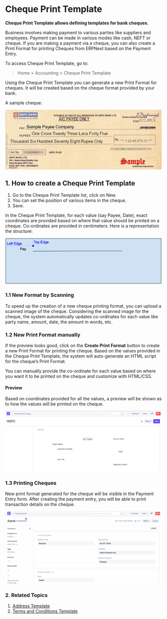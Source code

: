 
# Cheque Print Template


**Cheque Print Template allows defining templates for bank cheques.**


Business involves making payment to various parties like suppliers and employees. Payment can be made in various modes like cash, NEFT or cheque. If you are making a payment via a cheque, you can also create a Print Format for printing Cheques from ERPNext based on the Payment Entry.


To access Cheque Print Template, go to:



> 
> Home > Accounting > Cheque Print Template
> 
> 
> 


Using the Cheque Print Template you can generate a new Print Format for cheques. It will be created based on the cheque format provided by your bank.


A sample cheque:


![Sample Cheque](/files/sample-cheque.jpg)


## 1. How to create a Cheque Print Template


1. Go to the Cheque Print Template list, click on New.
2. You can set the position of various items in the cheque.
3. Save.


In the Cheque Print Template, for each value (say Payee, Date), exact coordinates are provided based on where that value should be printed on a cheque. Co-ordinates are provided in centimeters. Here is a representation the structure:


![Sample Cheque](/files/cheque-1.png)


### 1.1 New Format by Scanning


To speed up the creation of a new cheque printing format, you can upload a scanned image of the cheque. Considering the scanned image for the cheque, the system automatically updates co-ordinates for each value like party name, amount, date, the amount in words, etc.


### 1.2 New Print Format manually


If the preview looks good, click on the **Create Print Format** button to create a new Print Format for printing the cheque. Based on the values provided in the Cheque Print Template, the system will auto-generate an HTML script for the cheque’s Print Format.


You can manually provide the co-ordinate for each value based on where you want it to be printed on the cheque and customize with HTML/CSS.


#### Preview


Based on coordinates provided for all the values, a preview will be shown as to how the values will be printed on the cheque.


![Sample Cheque](/files/cheque-2.png)


### 1.3 Printing Cheques


New print format generated for the cheque will be visible in the Payment Entry form. After creating the payment entry, you will be able to print transaction details on the cheque.


![Sample Cheque](/files/cheque-3.gif)


### 2. Related Topics


1. [Address Template](/docs/en/setting-up/print/address-template)
2. [Terms and Conditions Template](/docs/en/setting-up/print/terms-and-conditions)



